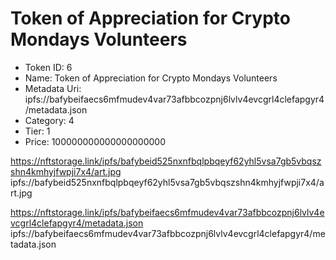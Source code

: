 # Token of Appreciation for Crypto Mondays Volunteers
- Token ID: 6
- Name: Token of Appreciation for Crypto Mondays Volunteers
- Metadata Uri: ipfs://bafybeifaecs6mfmudev4var73afbbcozpnj6lvlv4evcgrl4clefapgyr4/metadata.json
- Category: 4
- Tier: 1
- Price: 100000000000000000000

https://nftstorage.link/ipfs/bafybeid525nxnfbqlpbqeyf62yhl5vsa7gb5vbqszshn4kmhyjfwpji7x4/art.jpg
ipfs://bafybeid525nxnfbqlpbqeyf62yhl5vsa7gb5vbqszshn4kmhyjfwpji7x4/art.jpg

https://nftstorage.link/ipfs/bafybeifaecs6mfmudev4var73afbbcozpnj6lvlv4evcgrl4clefapgyr4/metadata.json
ipfs://bafybeifaecs6mfmudev4var73afbbcozpnj6lvlv4evcgrl4clefapgyr4/metadata.json